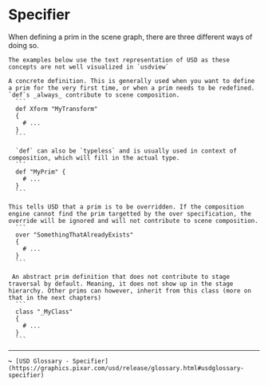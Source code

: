 # Specifier

When defining a prim in the scene graph, there are three different ways of doing so.

```admonish info title=""
The examples below use the text representation of USD as these concepts are not well visualized in `usdview`
```

~~~admonish abstract title="**def**"
A concrete definition. This is generally used when you want to define a prim for the very first time, or when a prim needs to be redefined. `def`s _always_ contribute to scene composition.
  ```
  def Xform "MyTransform"
  {
    # ...
  }
  ```

  `def` can also be `typeless` and is usually used in context of composition, which will fill in the actual type.
  ```
  def "MyPrim" {
    # ...
  }
  ```
~~~

~~~admonish abstract title="**over**"
This tells USD that a prim is to be overridden. If the composition engine cannot find the prim targetted by the over specification, the override will be ignored and will not contribute to scene composition.
  ```
  over "SomethingThatAlreadyExists"
  {
    # ...
  }
  ```
~~~

~~~admonish abstract title="**class**"
 An abstract prim definition that does not contribute to stage traversal by default. Meaning, it does not show up in the stage hierarchy. Other prims can however, inherit from this class (more on that in the next chapters)
  ```
  class "_MyClass"
  {
    # ...
  }
  ```
~~~

---

```admonish note title=""
↪ [USD Glossary - Specifier](https://graphics.pixar.com/usd/release/glossary.html#usdglossary-specifier)
```